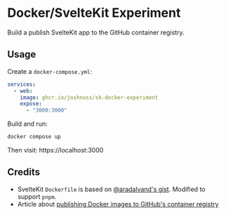 # Docker/SvelteKit Experiment

Build a publish SvelteKit app to the GitHub container registry.

## Usage

Create a `docker-compose.yml`:

```yaml
services:
  - web:
    image: ghcr.io/joshnuss/sk-docker-experiment
    expose:
      - "3000:3000"
```

Build and run:

```sh
docker compose up
```

Then visit: https://localhost:3000

## Credits

- SvelteKit `Dockerfile` is based on [@aradalvand's gist](https://gist.github.com/aradalvand/04b2cad14b00e5ffe8ec96a3afbb34fb). Modified to support `pnpm`.
- Article about [publishing Docker images to GitHub's container registry](https://dev.to/willvelida/pushing-container-images-to-github-container-registry-with-github-actions-1m6b)
